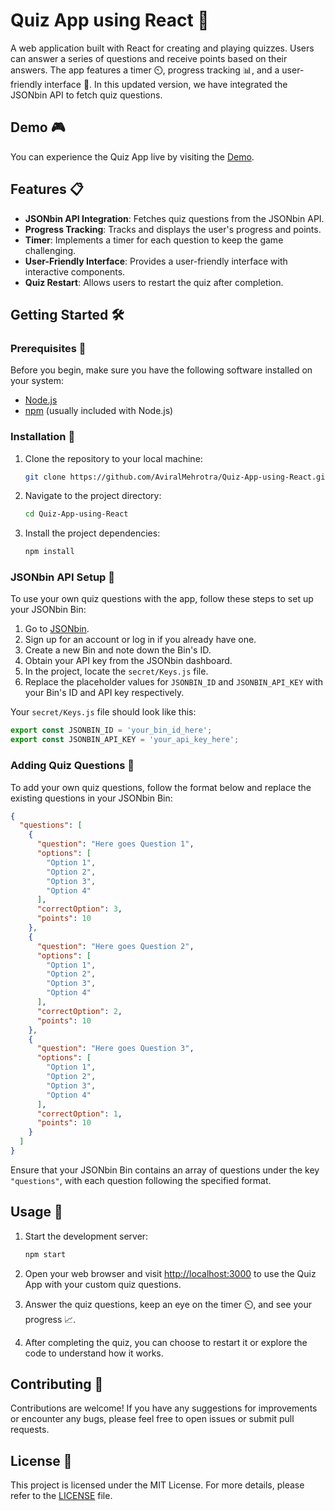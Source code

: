 # Quiz App using React 🚀

A web application built with React for creating and playing quizzes. Users can answer a series of questions and receive points based on their answers. The app features a timer ⏲️, progress tracking 📊, and a user-friendly interface 🌟. In this updated version, we have integrated the JSONbin API to fetch quiz questions.

## Demo 🎮

You can experience the Quiz App live by visiting the [Demo](https://dsa-quiz-app.vercel.app/).

## Features 📋

- **JSONbin API Integration**: Fetches quiz questions from the JSONbin API.
- **Progress Tracking**: Tracks and displays the user's progress and points.
- **Timer**: Implements a timer for each question to keep the game challenging.
- **User-Friendly Interface**: Provides a user-friendly interface with interactive components.
- **Quiz Restart**: Allows users to restart the quiz after completion.

## Getting Started 🛠️

### Prerequisites 📝

Before you begin, make sure you have the following software installed on your system:

- [Node.js](https://nodejs.org/)
- [npm](https://www.npmjs.com/) (usually included with Node.js)

### Installation 🚀

1. Clone the repository to your local machine:

   ```bash
   git clone https://github.com/AviralMehrotra/Quiz-App-using-React.git
   ```

2. Navigate to the project directory:

   ```bash
   cd Quiz-App-using-React
   ```

3. Install the project dependencies:

   ```bash
   npm install
   ```

### JSONbin API Setup 🔑

To use your own quiz questions with the app, follow these steps to set up your JSONbin Bin:

1. Go to [JSONbin](https://jsonbin.io/).
2. Sign up for an account or log in if you already have one.
3. Create a new Bin and note down the Bin's ID.
4. Obtain your API key from the JSONbin dashboard.
5. In the project, locate the `secret/Keys.js` file.
6. Replace the placeholder values for `JSONBIN_ID` and `JSONBIN_API_KEY` with your Bin's ID and API key respectively.

Your `secret/Keys.js` file should look like this:

```javascript
export const JSONBIN_ID = 'your_bin_id_here';
export const JSONBIN_API_KEY = 'your_api_key_here';
```

### Adding Quiz Questions 🧩

To add your own quiz questions, follow the format below and replace the existing questions in your JSONbin Bin:

```json
{
  "questions": [
    {
      "question": "Here goes Question 1",
      "options": [
        "Option 1",
        "Option 2",
        "Option 3",
        "Option 4"
      ],
      "correctOption": 3,
      "points": 10
    },
    {
      "question": "Here goes Question 2",
      "options": [
        "Option 1",
        "Option 2",
        "Option 3",
        "Option 4"
      ],
      "correctOption": 2,
      "points": 10
    },
    {
      "question": "Here goes Question 3",
      "options": [
        "Option 1",
        "Option 2",
        "Option 3",
        "Option 4"
      ],
      "correctOption": 1,
      "points": 10
    }
  ]
}
```

Ensure that your JSONbin Bin contains an array of questions under the key `"questions"`, with each question following the specified format.

## Usage 🎯

1. Start the development server:

   ```bash
   npm start
   ```

2. Open your web browser and visit [http://localhost:3000](http://localhost:3000) to use the Quiz App with your custom quiz questions.

3. Answer the quiz questions, keep an eye on the timer ⏲️, and see your progress 📈.

4. After completing the quiz, you can choose to restart it or explore the code to understand how it works.

## Contributing 🤝

Contributions are welcome! If you have any suggestions for improvements or encounter any bugs, please feel free to open issues or submit pull requests.

## License 📄

This project is licensed under the MIT License. For more details, please refer to the [LICENSE](LICENSE) file.

